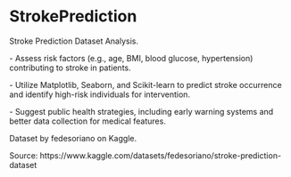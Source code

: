 # StrokePrediction
<p>Stroke Prediction Dataset Analysis.
<p>- Assess risk factors (e.g., age, BMI, blood glucose, hypertension) contributing to stroke in patients.
<p>- Utilize Matplotlib, Seaborn, and Scikit-learn to predict stroke occurrence and identify high-risk individuals for intervention.
<p>- Suggest public health strategies, including early warning systems and better data collection for medical features.

<p>Dataset by fedesoriano on Kaggle.
<p>Source: https://www.kaggle.com/datasets/fedesoriano/stroke-prediction-dataset
